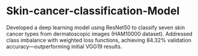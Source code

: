 # Skin-cancer-classification-Model
Developed a deep learning model using ResNet50 to classify seven skin cancer types from dermatoscopic images (HAM10000 dataset). Addressed class imbalance with weighted loss functions, achieving 84.32% validation accuracy—outperforming initial VGG19 results.
